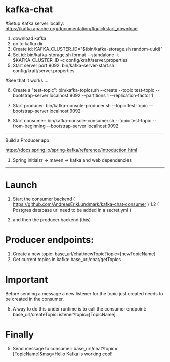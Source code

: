 # kafka-chat

#Setup Kafka server locally:
https://kafka.apache.org/documentation/#quickstart_download
1. download kafka
2. go to kafka dir
3. Create id: KAFKA_CLUSTER_ID="$(bin/kafka-storage.sh random-uuid)"
4. Set id: bin/kafka-storage.sh format --standalone -t $KAFKA_CLUSTER_ID -c config/kraft/server.properties
5. Start server port 9092: bin/kafka-server-start.sh config/kraft/server.properties

#See that it works.... 

6. Create a "test-topic": bin/kafka-topics.sh --create --topic test-topic --bootstrap-server localhost:9092 --partitions 1 --replication-factor 1

7. Start producer: bin/kafka-console-producer.sh --topic test-topic --bootstrap-server localhost:9092
   
9. Start consumer: bin/kafka-console-consumer.sh --topic test-topic --from-beginning --bootstrap-server localhost:9092

---------------------------------------------------------------------------------

Build a Producer app

https://docs.spring.io/spring-kafka/reference/introduction.html

1. Spring initialzr -> maven -> kafka and web dependencies
---------------------------------------------------------------------------------

# Launch
1. Start the consumer backend ( https://github.com/AndreasErikLundmark/kafka-chat-consumer )
1.2 ( Postgres database url need to be added in a secret.yml )

2. and then the producer backend (this)


# Producer endpoints:
1. Create a new topic: base_url/chat/newTopic?topic=[newTopicName]
2. Get current topics in kafka: base_url/chat/getTopics
 
# Important
Before sending a message a new listener for the topic just created needs to be created in the consumer.

5. A way to do this under runtime is to call the consumer endpoint: 
base_url/createTopicListener?topic=[TopicName]

# Finally
5. Send message to consumer: base_url/chat?topic=[TopicName]&msg=Hello Kafka is working cool!

